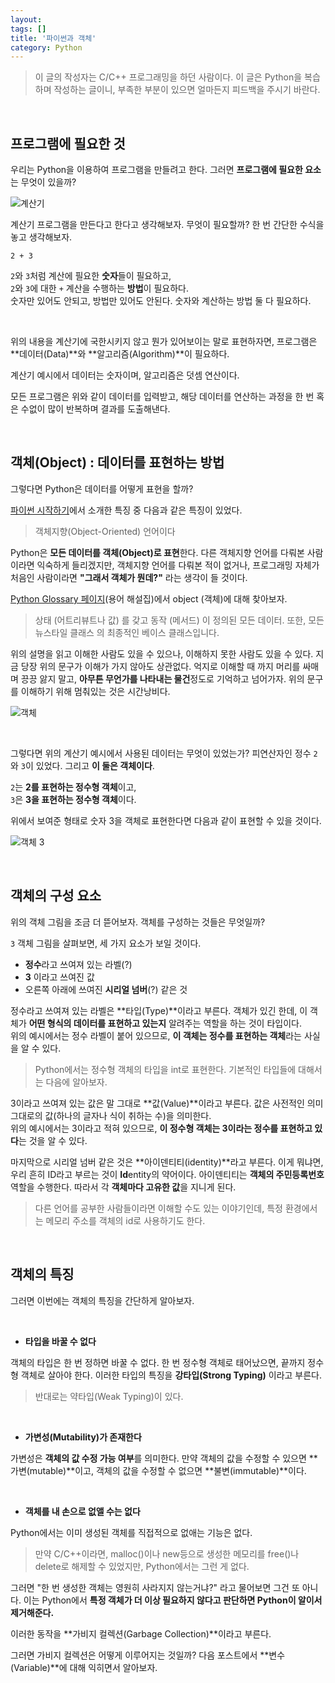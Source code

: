 ```yaml
---
layout: 
tags: []
title: '파이썬과 객체'
category: Python
---
```

> 이 글의 작성자는 C/C++ 프로그래밍을 하던 사람이다.
> 이 글은 Python을 복습하며 작성하는 글이니, 부족한 부분이 있으면 얼마든지 피드백을 주시기 바란다.

&nbsp;

## 프로그램에 필요한 것

우리는 Python을 이용하여 프로그램을 만들려고 한다.
그러면 **프로그램에 필요한 요소**는 무엇이 있을까?

![계산기](/assets/images/python/2/calc.png "계산기")

계산기 프로그램을 만든다고 한다고 생각해보자. 무엇이 필요할까?
한 번 간단한 수식을 놓고 생각해보자.

	2 + 3

``2``와 ``3``처럼 계산에 필요한 **숫자**들이 필요하고,  
``2``와 ``3``에 대한 ``+`` 계산을 수행하는 **방법**이 필요하다.  
숫자만 있어도 안되고, 방법만 있어도 안된다.
숫자와 계산하는 방법 둘 다 필요하다.

&nbsp;

위의 내용을 계산기에 국한시키지 않고 뭔가 있어보이는 말로 표현하자면,
프로그램은 **데이터(Data)**와 **알고리즘(Algorithm)**이 필요하다.

계산기 예시에서 데이터는 숫자이며, 알고리즘은 덧셈 연산이다.

모든 프로그램은 위와 같이 데이터를 입력받고, 해당 데이터를
연산하는 과정을 한 번 혹은 수없이 많이 반복하며 결과를
도출해낸다.

&nbsp;

## 객체(Object) : 데이터를 표현하는 방법

그렇다면 Python은 데이터를 어떻게 표현을 할까?

[파이썬 시작하기](https://softvanilla.github.io/python/python_%EC%8B%9C%EC%9E%91%ED%95%98%EA%B8%B0/ "파이썬 시작하기")에서 소개한 특징 중 다음과 같은 특징이 있었다.

> 객체지향(Object-Oriented) 언어이다

Python은 **모든 데이터를 객체(Object)로 표현**한다.
다른 객체지향 언어를 다뤄본 사람이라면 익숙하게 들리겠지만,
객체지향 언어를 다뤄본 적이 없거나, 프로그래밍 자체가 처음인 사람이라면
**"그래서 객체가 뭔데?"** 라는 생각이 들 것이다.

[Python Glossary 페이지](https://docs.python.org/ko/3/glossary.html "Python Glossary 페이지")(용어 해설집)에서 object (객체)에 대해 찾아보자.

> 상태 (어트리뷰트나 값) 를 갖고 동작 (메서드) 이 정의된 모든 데이터. 또한, 모든 뉴스타일 클래스 의 최종적인 베이스 클래스입니다.

위의 설명을 읽고 이해한 사람도 있을 수 있으나, 이해하지 못한 사람도
있을 수 있다. 지금 당장 위의 문구가 이해가 가지 않아도 상관없다.
억지로 이해할 때 까지 머리를 싸매며 끙끙 앓지 말고,
**아무튼 무언가를 나타내는 물건**정도로 기억하고 넘어가자.
위의 문구를 이해하기 위해 멈춰있는 것은 시간낭비다.

![객체](/assets/images/python/2/object1.png "객체")

&nbsp;

그렇다면 위의 계산기 예시에서 사용된 데이터는 무엇이 있었는가?
피연산자인 정수 ``2``와 ``3``이 있었다. 그리고 **이 둘은 객체이다**.

``2``는 **2를 표현하는 정수형 객체**이고,  
``3``은 **3을 표현하는 정수형 객체**이다.

위에서 보여준 형태로 숫자 3을 객체로 표현한다면 다음과 같이
표현할 수 있을 것이다.

![객체 3](/assets/images/python/2/object_int_3.png "객체 3")

&nbsp;

## 객체의 구성 요소

위의 객체 그림을 조금 더 뜯어보자. 객체를 구성하는 것들은 무엇일까?

``3`` 객체 그림을 살펴보면, 세 가지 요소가 보일 것이다.

- **정수**라고 쓰여져 있는 라벨(?)
- **3** 이라고 쓰여진 값
- 오른쪽 아래에 쓰여진 **시리얼 넘버**(?) 같은 것

정수라고 쓰여져 있는 라벨은 **타입(Type)**이라고 부른다.
객체가 있긴 한데, 이 객체가 **어떤 형식의 데이터를 표현하고 있는지**
알려주는 역할을 하는 것이 타입이다.  
위의 예시에서는 정수 라벨이 붙어 있으므로, **이 객체는
정수를 표현하는 객체**라는 사실을 알 수 있다.

> Python에서는 정수형 객체의 타입을 int로 표현한다.
> 기본적인 타입들에 대해서는 다음에 알아보자.

3이라고 쓰여져 있는 값은 말 그대로 **값(Value)**이라고 부른다.
값은 사전적인 의미 그대로의 값(하나의 글자나 식이 취하는 수)을 의미한다.  
위의 예시에서는 3이라고 적혀 있으므로, **이 정수형 객체는
3이라는 정수를 표현하고 있다**는 것을 알 수 있다.

마지막으로 시리얼 넘버 같은 것은 **아이덴티티(identity)**라고 부른다.
이게 뭐냐면, 우리 흔히 ID라고 부르는 것이 **Id**entity의 약어이다.
아이덴티티는 **객체의 주민등록번호** 역할을 수행한다.
따라서 각 **객체마다 고유한 값**을 지니게 된다.

> 다른 언어를 공부한 사람들이라면 이해할 수도 있는 이야기인데,
> 특정 환경에서는 메모리 주소를 객체의 id로 사용하기도 한다.


&nbsp;

## 객체의 특징

그러면 이번에는 객체의 특징을 간단하게 알아보자.

&nbsp;

- **타입을 바꿀 수 없다**

객체의 타입은 한 번 정하면 바꿀 수 없다.
한 번 정수형 객체로 태어났으면, 끝까지 정수형 객체로 살아야 한다.
이러한 타입의 특징을 **강타입(Strong Typing)** 이라고 부른다.

> 반대로는 약타입(Weak Typing)이 있다.

&nbsp;

- **가변성(Mutability)가 존재한다**

가변성은 **객체의 값 수정 가능 여부**를 의미한다.
만약 객체의 값을 수정할 수 있으면 **가변(mutable)**이고,
객체의 값을 수정할 수 없으면 **불변(immutable)**이다.

&nbsp;

- **객체를 내 손으로 없앨 수는 없다**

Python에서는 이미 생성된 객체를 직접적으로 없애는 기능은 없다.

>만약 C/C++이라면, malloc()이나 new등으로 생성한 메모리를 free()나
> delete로 해제할 수 있었지만, Python에서는 그런 게 없다.

그러면 "한 번 생성한 객체는 영원히 사라지지 않는거냐?" 라고 물어보면
그건 또 아니다. 이는 Python에서 **특정 객체가 더 이상 필요하지
않다고 판단하면 Python이 알이서 제거해준다.**

이러한 동작을 **가비지 컬렉션(Garbage Collection)**이라고 부른다.

그러면 가비지 컬렉션은 어떻게 이루어지는 것일까?
다음 포스트에서 **변수(Variable)**에 대해 익히면서 알아보자.

&nbsp;